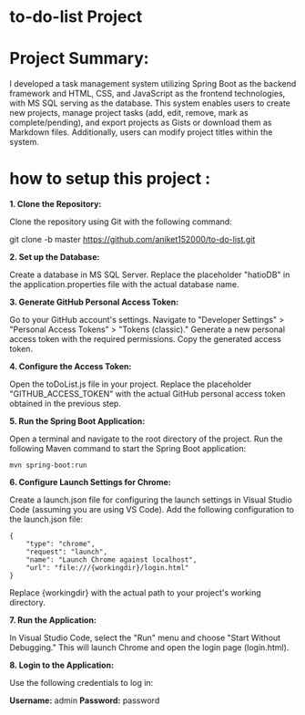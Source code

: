 # to-do-list Project

# Project Summary:

I developed a task management system utilizing Spring Boot as the backend framework and HTML, CSS, and JavaScript as the frontend technologies, with MS SQL serving as the database. This system enables users to create new projects, manage project tasks (add, edit, remove, mark as complete/pending), and export projects as Gists or download them as Markdown files. Additionally, users can modify project titles within the system.

# how to setup this project :

**1. Clone the Repository:**

Clone the repository using Git with the following command:

git clone -b master https://github.com/aniket152000/to-do-list.git

**2. Set up the Database:**

Create a database in MS SQL Server.
Replace the placeholder "hatioDB" in the application.properties file with the actual database name.

**3. Generate GitHub Personal Access Token:**

Go to your GitHub account's settings.
Navigate to "Developer Settings" > "Personal Access Tokens" > "Tokens (classic)."
Generate a new personal access token with the required permissions.
Copy the generated access token.

**4. Configure the Access Token:**

Open the toDoList.js file in your project.
Replace the placeholder "GITHUB_ACCESS_TOKEN" with the actual GitHub personal access token obtained in the previous step.

**5. Run the Spring Boot Application:**

Open a terminal and navigate to the root directory of the project.
Run the following Maven command to start the Spring Boot application:

`mvn spring-boot:run`

**6. Configure Launch Settings for Chrome:**

Create a launch.json file for configuring the launch settings in Visual Studio Code (assuming you are using VS Code).
Add the following configuration to the launch.json file:
```
{
    "type": "chrome",
    "request": "launch",
    "name": "Launch Chrome against localhost",
    "url": "file:///{workingdir}/login.html"
}
```
Replace {workingdir} with the actual path to your project's working directory.

**7. Run the Application:**

In Visual Studio Code, select the "Run" menu and choose "Start Without Debugging."
This will launch Chrome and open the login page (login.html).

**8. Login to the Application:**

Use the following credentials to log in:

**Username:** admin
**Password:** password



